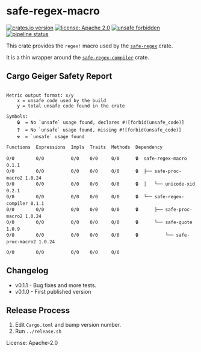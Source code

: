 # safe-regex-macro

[![crates.io version](https://img.shields.io/crates/v/safe-regex-macro.svg)](https://crates.io/crates/safe-regex-macro)
[![license: Apache 2.0](https://gitlab.com/leonhard-llc/safe-regex-rs/safe-regex-macro/-/raw/main/license-apache-2.0.svg)](http://www.apache.org/licenses/LICENSE-2.0)
[![unsafe forbidden](https://gitlab.com/leonhard-llc/safe-regex-rs/safe-regex-macro/-/raw/main/unsafe-forbidden-success.svg)](https://github.com/rust-secure-code/safety-dance/)
[![pipeline status](https://gitlab.com/leonhard-llc/safe-regex-rs/badges/main/pipeline.svg)](https://gitlab.com/leonhard-llc/safe-regex-rs/-/pipelines)

This crate provides the `regex!` macro used by the
[`safe-regex`](https://crates.io/crates/safe-regex) crate.

It is a thin wrapper around the
[`safe-regex-compiler`](https://crates.io/crates/safe-regex-compiler)
crate.

## Cargo Geiger Safety Report
```

Metric output format: x/y
    x = unsafe code used by the build
    y = total unsafe code found in the crate

Symbols: 
    🔒  = No `unsafe` usage found, declares #![forbid(unsafe_code)]
    ❓  = No `unsafe` usage found, missing #![forbid(unsafe_code)]
    ☢️  = `unsafe` usage found

Functions  Expressions  Impls  Traits  Methods  Dependency

0/0        0/0          0/0    0/0     0/0      🔒  safe-regex-macro 0.1.1
0/0        0/0          0/0    0/0     0/0      🔒  ├── safe-proc-macro2 1.0.24
0/0        0/0          0/0    0/0     0/0      🔒  │   └── unicode-xid 0.2.1
0/0        0/0          0/0    0/0     0/0      🔒  └── safe-regex-compiler 0.1.1
0/0        0/0          0/0    0/0     0/0      🔒      ├── safe-proc-macro2 1.0.24
0/0        0/0          0/0    0/0     0/0      🔒      └── safe-quote 1.0.9
0/0        0/0          0/0    0/0     0/0      🔒          └── safe-proc-macro2 1.0.24

0/0        0/0          0/0    0/0     0/0    

```
## Changelog
- v0.1.1 - Bug fixes and more tests.
- v0.1.0 - First published version

## Release Process
1. Edit `Cargo.toml` and bump version number.
1. Run `../release.sh`

License: Apache-2.0
